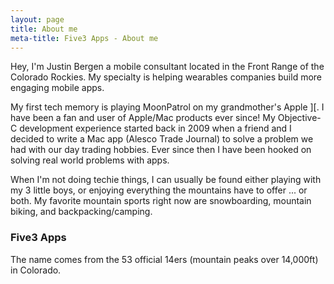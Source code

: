 ```yaml
---
layout: page
title: About me
meta-title: Five3 Apps - About me
---
```


Hey, I'm Justin Bergen a mobile consultant located in the Front Range of the Colorado Rockies. My specialty is helping wearables companies build more engaging mobile apps.

My first tech memory is playing MoonPatrol on my grandmother's Apple ][. I have been a fan and user of Apple/Mac products ever since! My Objective­-C development experience started back in 2009 when a friend and I decided to write a Mac app (Alesco Trade Journal) to solve a problem we had with our day trading hobbies. Ever since then I have been hooked on solving real­ world problems with apps.

When I'm not doing techie things, I can usually be found either playing with my 3 little boys, or enjoying everything the mountains have to offer ... or both. My favorite mountain sports right now are snowboarding, mountain biking, and backpacking/camping.

### Five3 Apps
The name comes from the 53 official 14ers (mountain peaks over 14,000ft) in Colorado.

